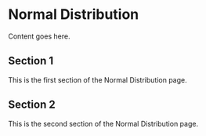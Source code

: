 # Normal Distribution

Content goes here.

## Section 1

This is the first section of the Normal Distribution page.

## Section 2

This is the second section of the Normal Distribution page.

